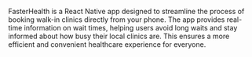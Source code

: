 FasterHealth is a React Native app designed to streamline the process of booking walk-in clinics directly from your phone. The app provides real-time information on wait times, helping users avoid long waits and stay informed about how busy their local clinics are. This ensures a more efficient and convenient healthcare experience for everyone.
